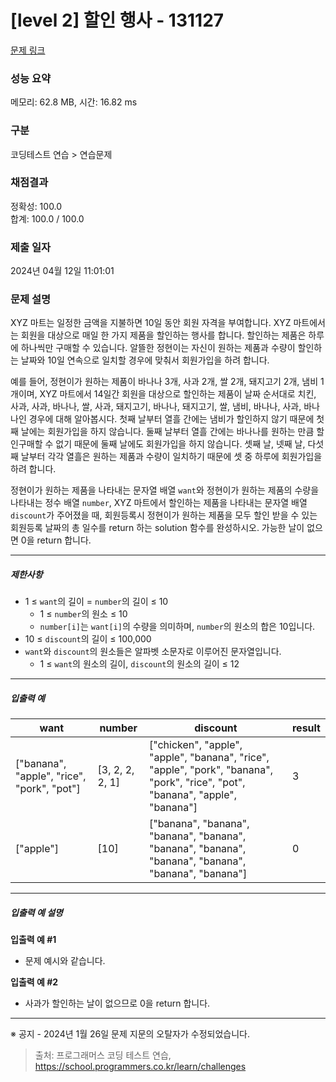 # [level 2] 할인 행사 - 131127 

[문제 링크](https://school.programmers.co.kr/learn/courses/30/lessons/131127) 

### 성능 요약

메모리: 62.8 MB, 시간: 16.82 ms

### 구분

코딩테스트 연습 > 연습문제

### 채점결과

정확성: 100.0<br/>합계: 100.0 / 100.0

### 제출 일자

2024년 04월 12일 11:01:01

### 문제 설명

<p>XYZ 마트는 일정한 금액을 지불하면 10일 동안 회원 자격을 부여합니다. XYZ 마트에서는 회원을 대상으로 매일 한 가지 제품을 할인하는 행사를 합니다. 할인하는 제품은 하루에 하나씩만 구매할 수 있습니다. 알뜰한 정현이는 자신이 원하는 제품과 수량이 할인하는 날짜와 10일 연속으로 일치할 경우에 맞춰서 회원가입을 하려 합니다.</p>

<p>예를 들어, 정현이가 원하는 제품이 바나나 3개, 사과 2개, 쌀 2개, 돼지고기 2개, 냄비 1개이며, XYZ 마트에서 14일간 회원을 대상으로 할인하는 제품이 날짜 순서대로 치킨, 사과, 사과, 바나나, 쌀, 사과, 돼지고기, 바나나, 돼지고기, 쌀, 냄비, 바나나, 사과, 바나나인 경우에 대해 알아봅시다. 첫째 날부터 열흘 간에는 냄비가 할인하지 않기 때문에 첫째 날에는 회원가입을 하지 않습니다. 둘째 날부터 열흘 간에는 바나나를 원하는 만큼 할인구매할 수 없기 때문에 둘째 날에도 회원가입을 하지 않습니다. 셋째 날, 넷째 날, 다섯째 날부터 각각 열흘은 원하는 제품과 수량이 일치하기 때문에 셋 중 하루에 회원가입을 하려 합니다.</p>

<p>정현이가 원하는 제품을 나타내는 문자열 배열 <code>want</code>와 정현이가 원하는 제품의 수량을 나타내는 정수 배열 <code>number</code>, XYZ 마트에서 할인하는 제품을 나타내는 문자열 배열 <code>discount</code>가 주어졌을 때, 회원등록시 정현이가 원하는 제품을 모두 할인 받을 수 있는 회원등록 날짜의 총 일수를 return 하는 solution 함수를 완성하시오. 가능한 날이 없으면 0을 return 합니다.</p>

<hr>

<h5>제한사항</h5>

<ul>
<li>1 ≤ <code>want</code>의 길이 = <code>number</code>의 길이 ≤ 10

<ul>
<li>1 ≤ <code>number</code>의 원소 ≤ 10</li>
<li><code>number[i]</code>는 <code>want[i]</code>의 수량을 의미하며, <code>number</code>의 원소의 합은 10입니다.</li>
</ul></li>
<li>10 ≤ <code>discount</code>의 길이 ≤ 100,000</li>
<li><code>want</code>와 <code>discount</code>의 원소들은 알파벳 소문자로 이루어진 문자열입니다.

<ul>
<li>1 ≤ <code>want</code>의 원소의 길이, <code>discount</code>의 원소의 길이 ≤ 12</li>
</ul></li>
</ul>

<hr>

<h5>입출력 예</h5>
<table class="table">
        <thead><tr>
<th>want</th>
<th>number</th>
<th>discount</th>
<th>result</th>
</tr>
</thead>
        <tbody><tr>
<td>["banana", "apple", "rice", "pork", "pot"]</td>
<td>[3, 2, 2, 2, 1]</td>
<td>["chicken", "apple", "apple", "banana", "rice", "apple", "pork", "banana", "pork", "rice", "pot", "banana", "apple", "banana"]</td>
<td>3</td>
</tr>
<tr>
<td>["apple"]</td>
<td>[10]</td>
<td>["banana", "banana", "banana", "banana", "banana", "banana", "banana", "banana", "banana", "banana"]</td>
<td>0</td>
</tr>
</tbody>
      </table>
<hr>

<h5>입출력 예 설명</h5>

<p><strong>입출력 예 #1</strong></p>

<ul>
<li>문제 예시와 같습니다.</li>
</ul>

<p><strong>입출력 예 #2</strong></p>

<ul>
<li>사과가 할인하는 날이 없으므로 0을 return 합니다.</li>
</ul>

<hr>

<p>※ 공지 - 2024년 1월 26일 문제 지문의 오탈자가 수정되었습니다.</p>


> 출처: 프로그래머스 코딩 테스트 연습, https://school.programmers.co.kr/learn/challenges